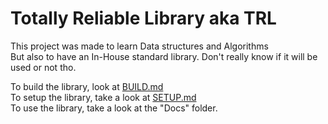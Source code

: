 # Totally Reliable Library aka TRL
This project was made to learn Data structures and Algorithms\
But also to have an In-House standard library. Don't really know if it will be used or not tho.

To build the library, look at [BUILD.md](BUILD.md)\
To setup the library, take a look at [SETUP.md](SETUP.md)\
To use the library, take a look at the "Docs" folder.